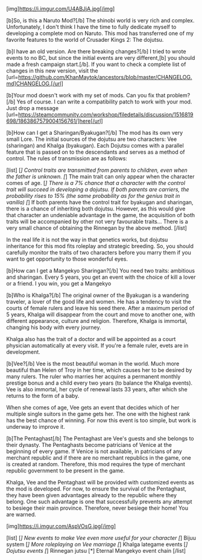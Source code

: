 [img]https://i.imgur.com/U4ABJjA.jpg[/img]

[b]So, is this a Naruto Mod?[/b]
The shinobi world is very rich and complex. Unfortunately, I don't think I have the time to fully dedicate myself to developing a complete mod on Naruto. This mod has transferred one of my favorite features to the world of Crusader Kings 2: The dojutsu.


[b]I have an old version. Are there breaking changes?[/b]
I tried to wrote events to no BC, but since the initial events are very different,[b] you should made a fresh campaign start.[/b].
If you want to check a complete list of changes in this new version, visit the [url=https://github.com/KhanMaytok/ancestors/blob/master/CHANGELOG.md]CHANGELOG.[/url]


[b]Your mod doesn't work with my set of mods. Can you fix that problem?[/b]
Yes of course. I can write a compatibility patch to work with your mod. Just drop a message [url=https://steamcommunity.com/workshop/filedetails/discussion/1516819698/1863867579004156761/]here[/url]


[b]How can I get a Sharingan/Byakugan?[/b]
The mod has its own very small Lore. The initial sources of the dojutsu are two characters: Vee (sharingan) and Khalga (byakugan). Each Dojutsu comes with a parallel feature that is passed on to the descendants and serves as a method of control. The rules of transmission are as follows:

[list]
[*] Control traits are transmitted from parents to children, even when the father is unknown.
[*] The main trait can only appear when the character comes of age.
[*] There is a 7% chance that a character with the control trait will succeed in developing a dojutsu. If both parents are carriers, the probability rises to 15% (the same probability as for the genius trait in vanilla)
[*] If both parents have the control trait for byakugan and sharingan, there is a chance of inheriting both dojutsu. However, as this would give that character an undeniable advantage in the game, the acquisition of both traits will be accompanied by other not very favourable traits...
There is a very small chance of obtaining the Rinnegan by the above method.
[/list]

In the real life it is not the way in that genetics works, but dojutsu inheritance for this mod fits roleplay and strategic breeding. So, you should carefully monitor the traits of two characters before you marry them if you want to get opportunity to those wonderful eyes.


[b]How can I get a Mangekyo Sharingan?[/b]
You need two traits: ambitious and sharingan. Every 5 years, you get an event with the choice of kill a lover or a friend. I you win, you get a Mangekyo 


[b]Who is Khalga?[/b]
The original owner of the Byakugan is a wandering traveler, a lover of the good life and women. He has a tendency to visit the courts of female rulers and leave his seed there. After a maximum period of 5 years, Khalga will disappear from the court and move to another one, with different appearance, culture and religion. Therefore, Khalga is immortal, changing his body with every journey.

Khalga also has the trait of a doctor and will be appointed as a court physician automatically at every visit. If you're a female ruler, evets are in development.


[b]Vee?[/b]
Vee is the most beautiful woman in the world. Much more beautiful than Helen of Troy in her time, which causes her to be desired by many rulers. The ruler who marries her acquires a permanent monthly prestige bonus and a child every two years (to balance the Khalga events). Vee is also immortal, her cycle of renewal lasts 33 years, after which she returns to the form of a baby.

When she comes of age, Vee gets an event that decides which of her multiple single suitors in the game gets her. The one with the highest rank has the best chance of winning. For now this event is too simple, but work is underway to improve it.


[b]The Pentaghast[/b]
The Pentaghast are Vee's guests and she belongs to their dynasty. The Pentaghasts become patricians of Venice at the beginning of every game. If Venice is not available, in patricians of any merchant republic and if there are no merchant republics in the game, one is created at random. Therefore, this mod requires the type of merchant republic government to be present in the game.

Khalga, Vee and the Pentaghast will be provided with customized events as the mod is developed. For now, to ensure the survival of the Pentaghast, they have been given advantages already to the republic where they belong. One such advantage is one that successfully prevents any attempt to besiege their main province. Therefore, never besiege their home! You are warned.


[img]https://i.imgur.com/AspVOsG.jpg[/img]

[list]
[*] New events to make Vee even more useful for your character
[*] Bijuu system
[*] More roleplaying on Vee marriage
[*] Khalga lategame events
[*] Dojutsu events
[*] Rinnegan jutsu
[*] Eternal Mangekyo event chain
[/list]